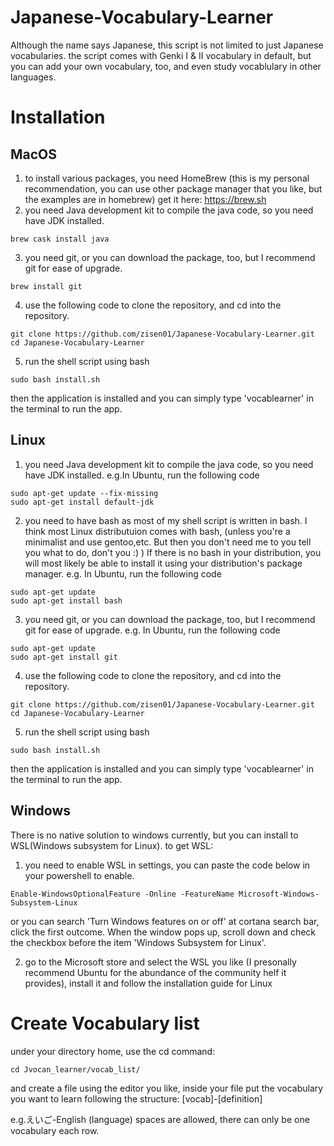 # Japanese-Vocabulary-Learner
Although the name says Japanese, this script is not limited to just Japanese vocabularies.
the script comes with Genki I & II vocabulary in default, but you can add your own vocabulary, too, and even study vocablulary in other languages.

# Installation
## MacOS
  1. to install various packages, you need HomeBrew (this is my personal recommendation, you can use other package manager that you like, but the examples are in homebrew)
  get it here: https://brew.sh
  2. you need Java development kit to compile the java code, so you need have JDK installed.
  ```
  brew cask install java
  ```
  3. you need git, or you can download the package, too, but I recommend git for ease of upgrade.
  ```
  brew install git
  ```
  4. use the following code to clone the repository, and cd into the repository.
  ```
  git clone https://github.com/zisen01/Japanese-Vocabulary-Learner.git
  cd Japanese-Vocabulary-Learner
  ```
  5. run the shell script using bash
  ```
  sudo bash install.sh
  ```
  then the application is installed and you can simply type 'vocablearner' in the terminal to run the app.
  
## Linux
  1. you need Java development kit to compile the java code, so you need have JDK installed.
  e.g.In Ubuntu, run the following code
  ```
  sudo apt-get update --fix-missing
  sudo apt-get install default-jdk
  ```
  2. you need to have bash as most of my shell script is written in bash.
  I think most Linux distributuion comes with bash, (unless you're a minimalist and use gentoo,etc. But then you don't need me to you tell you what to do, don't you :) )
  If there is no bash in your distribution, you will most likely be able to install it using your distribution's package manager.
  e.g. In Ubuntu, run the following code
  ```
  sudo apt-get update 
  sudo apt-get install bash
  ```
  3. you need git, or you can download the package, too, but I recommend git for ease of upgrade.
  e.g. In Ubuntu, run the following code
  ```
  sudo apt-get update
  sudo apt-get install git
  ```
  4. use the following code to clone the repository, and cd into the repository.
  ```
  git clone https://github.com/zisen01/Japanese-Vocabulary-Learner.git
  cd Japanese-Vocabulary-Learner
  ```
  5. run the shell script using bash
  ```
  sudo bash install.sh
  ```
  then the application is installed and you can simply type 'vocablearner' in the terminal to run the app.
  
## Windows
  There is no native solution to windows currently, but you can install to WSL(Windows subsystem for Linux).
  to get WSL:
  1. you need to enable WSL in settings, you can paste the code below in your powershell to enable.
  ```
  Enable-WindowsOptionalFeature -Online -FeatureName Microsoft-Windows-Subsystem-Linux
  ```
  or you can search 'Turn Windows features on or off' at cortana search bar, click the first outcome. When the window pops up, scroll down and check the checkbox before the item 'Windows Subsystem for Linux'.
  
  2. go to the Microsoft store and select the WSL you like (I presonally recommend Ubuntu for the abundance of the community helf it provides), install it and follow the installation guide for Linux

# Create Vocabulary list
  under your directory home, use the cd command:
  ```
  cd Jvocan_learner/vocab_list/
  ```
  and create a file using the editor you like, inside your file put the vocabulary you want to learn following the structure:
  [vocab]-[definition]
  
  e.g.えいご-English (language)
  spaces are allowed, there can only be one vocabulary each row.
  
